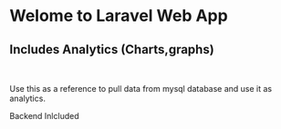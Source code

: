 <h1>Welome to Laravel Web App </h1>
<h2>Includes Analytics (Charts,graphs)</h2>

<br>

<p>Use this as a reference to pull data from mysql database and use it as analytics.</p>

<p>Backend Inlcluded</p>